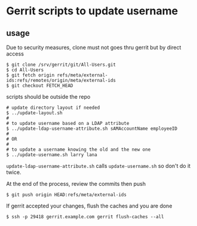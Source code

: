 # Gerrit scripts to update username
## usage
Due to security measures, clone must not goes thru gerrit but by direct access
```
$ git clone /srv/gerrit/git/All-Users.git
$ cd All-Users
$ git fetch origin refs/meta/external-ids:refs/remotes/origin/meta/external-ids
$ git checkout FETCH_HEAD
```
scripts should be outside the repo
```
# update directory layout if needed
$ ../update-layout.sh
#
# to update username based on a LDAP attribute
$ ../update-ldap-username-attribute.sh sAMAccountName employeeID
#
# OR
#
# to update a username knowing the old and the new one
$ ../update-username.sh larry lana
```

`update-ldap-username-attribute.sh` calls `update-username.sh` so don't do it twice.

At the end of the process, review the commits then push
```
$ git push origin HEAD:refs/meta/external-ids
```

If gerrit accepted your changes, flush the caches and you are done
```
$ ssh -p 29418 gerrit.example.com gerrit flush-caches --all
```
